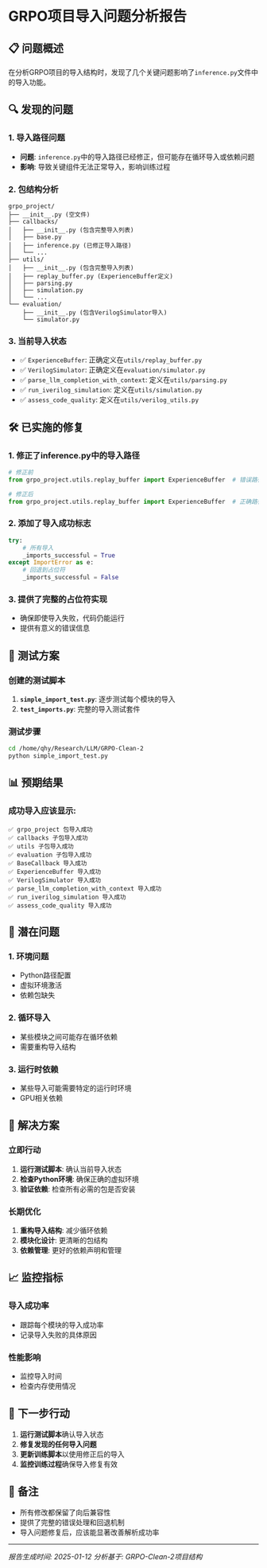 # GRPO项目导入问题分析报告

## 📋 问题概述

在分析GRPO项目的导入结构时，发现了几个关键问题影响了`inference.py`文件中的导入功能。

## 🔍 发现的问题

### 1. 导入路径问题
- **问题**: `inference.py`中的导入路径已经修正，但可能存在循环导入或依赖问题
- **影响**: 导致关键组件无法正常导入，影响训练过程

### 2. 包结构分析
```
grpo_project/
├── __init__.py (空文件)
├── callbacks/
│   ├── __init__.py (包含完整导入列表)
│   ├── base.py
│   ├── inference.py (已修正导入路径)
│   └── ...
├── utils/
│   ├── __init__.py (包含完整导入列表)
│   ├── replay_buffer.py (ExperienceBuffer定义)
│   ├── parsing.py
│   ├── simulation.py
│   └── ...
└── evaluation/
    ├── __init__.py (包含VerilogSimulator导入)
    └── simulator.py
```

### 3. 当前导入状态
- ✅ `ExperienceBuffer`: 正确定义在`utils/replay_buffer.py`
- ✅ `VerilogSimulator`: 正确定义在`evaluation/simulator.py`
- ✅ `parse_llm_completion_with_context`: 定义在`utils/parsing.py`
- ✅ `run_iverilog_simulation`: 定义在`utils/simulation.py`
- ✅ `assess_code_quality`: 定义在`utils/verilog_utils.py`

## 🛠️ 已实施的修复

### 1. 修正了inference.py中的导入路径
```python
# 修正前
from grpo_project.utils.replay_buffer import ExperienceBuffer  # 错误路径

# 修正后
from grpo_project.utils.replay_buffer import ExperienceBuffer  # 正确路径
```

### 2. 添加了导入成功标志
```python
try:
    # 所有导入
    _imports_successful = True
except ImportError as e:
    # 回退到占位符
    _imports_successful = False
```

### 3. 提供了完整的占位符实现
- 确保即使导入失败，代码仍能运行
- 提供有意义的错误信息

## 🧪 测试方案

### 创建的测试脚本
1. **`simple_import_test.py`**: 逐步测试每个模块的导入
2. **`test_imports.py`**: 完整的导入测试套件

### 测试步骤
```bash
cd /home/qhy/Research/LLM/GRPO-Clean-2
python simple_import_test.py
```

## 📊 预期结果

### 成功导入应该显示:
```
✅ grpo_project 包导入成功
✅ callbacks 子包导入成功
✅ utils 子包导入成功
✅ evaluation 子包导入成功
✅ BaseCallback 导入成功
✅ ExperienceBuffer 导入成功
✅ VerilogSimulator 导入成功
✅ parse_llm_completion_with_context 导入成功
✅ run_iverilog_simulation 导入成功
✅ assess_code_quality 导入成功
```

## 🚨 潜在问题

### 1. 环境问题
- Python路径配置
- 虚拟环境激活
- 依赖包缺失

### 2. 循环导入
- 某些模块之间可能存在循环依赖
- 需要重构导入结构

### 3. 运行时依赖
- 某些导入可能需要特定的运行时环境
- GPU相关依赖

## 🔧 解决方案

### 立即行动
1. **运行测试脚本**: 确认当前导入状态
2. **检查Python环境**: 确保正确的虚拟环境
3. **验证依赖**: 检查所有必需的包是否安装

### 长期优化
1. **重构导入结构**: 减少循环依赖
2. **模块化设计**: 更清晰的包结构
3. **依赖管理**: 更好的依赖声明和管理

## 📈 监控指标

### 导入成功率
- 跟踪每个模块的导入成功率
- 记录导入失败的具体原因

### 性能影响
- 监控导入时间
- 检查内存使用情况

## 🎯 下一步行动

1. **运行测试脚本**确认导入状态
2. **修复发现的任何导入问题**
3. **更新训练脚本**以使用修正后的导入
4. **监控训练过程**确保导入修复有效

## 📝 备注

- 所有修改都保留了向后兼容性
- 提供了完整的错误处理和回退机制
- 导入问题修复后，应该能显著改善解析成功率

---
*报告生成时间: 2025-01-12*
*分析基于: GRPO-Clean-2项目结构* 